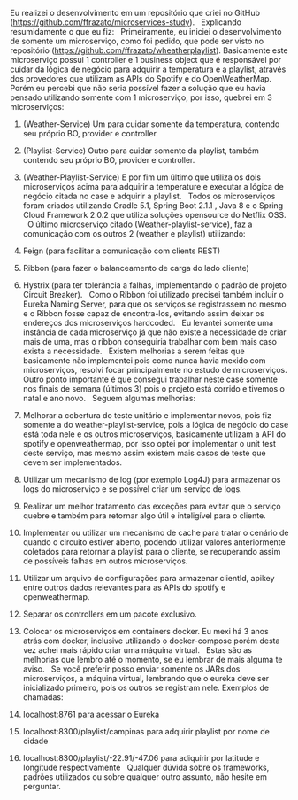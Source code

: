 Eu realizei o desenvolvimento em um repositório que criei no GitHub (https://github.com/ffrazato/microservices-study).
 
Explicando resumidamente o que eu fiz:
 
Primeiramente, eu iniciei o desenvolvimento de somente um microserviço, como foi pedido, que pode ser visto no repositório (https://github.com/ffrazato/wheatherplaylist). Basicamente este microserviço possui 1 controller e 1 business object que é responsável por cuidar da lógica de negócio para adquirir a temperatura e a playlist, através dos provedores que utilizam as APIs do Spotify e do OpenWeatherMap.
 
Porém eu percebi que não seria possível fazer a solução que eu havia pensado utilizando somente com 1 microserviço, por isso, quebrei em 3 microserviços:
1. (Weather-Service) Um para cuidar somente da temperatura, contendo seu próprio BO, provider e controller.
2. (Playlist-Service) Outro para cuidar somente da playlist, também contendo seu próprio BO, provider e controller.
3. (Weather-Playlist-Service) E por fim um último que utiliza os dois microserviços acima para adquirir a temperature e executar a lógica de negócio citada no case e adquirir a playlist.
 
Todos os microserviços foram criados utilizando Gradle 5.1, Spring Boot 2.1.1 , Java 8 e o Spring Cloud Framework 2.0.2 que utiliza soluções opensource do Netflix OSS.
 
O último microserviço citado (Weather-playlist-service), faz a comunicação com os outros 2 (weather e playlist) utilizando:
1. Feign (para facilitar a comunicação com clients REST)
2. Ribbon (para fazer o balanceamento de carga do lado cliente)
3. Hystrix (para ter tolerância a falhas, implementando o padrão de projeto Circuit Breaker).
 
Como o Ribbon foi utilizado precisei também incluir o Eureka Naming Server, para que os serviços se registrassem no mesmo e o Ribbon fosse capaz de encontra-los, evitando assim deixar os endereços dos microserviços hardcoded.
 
Eu levantei somente uma instância de cada microserviço já que não existe a necessidade de criar mais de uma, mas o ribbon conseguiria trabalhar com bem mais caso exista a necessidade.
 
Existem melhorias a serem feitas que basicamente não implementei pois como nunca havia mexido com microserviços, resolvi focar principalmente no estudo de microserviços. Outro ponto importante é que consegui trabalhar neste case somente nos finais de semana (últimos 3) pois o projeto está corrido e tivemos o natal e ano novo.
 
Seguem algumas melhorias:
 
1. Melhorar a cobertura do teste unitário e implementar novos, pois fiz somente a do weather-playlist-service, pois a lógica de negócio do case está toda nele e os outros microserviços, basicamente utilizam a API do spotify e openweathermap, por isso optei por implementar o unit test deste serviço, mas mesmo assim existem mais casos de teste que devem ser implementados.
2. Utilizar um mecanismo de log (por exemplo Log4J) para armazenar os logs do microserviço e se possível criar um serviço de logs.
3. Realizar um melhor tratamento das exceções para evitar que o serviço quebre e também para retornar algo útil e inteligível para o cliente.
4. Implementar ou utilizar um mecanismo de cache para tratar o cenário de quando o circuito estiver aberto, podendo utilizar valores anteriormente coletados para retornar a playlist para o cliente, se recuperando assim de possíveis falhas em outros microserviços.
5. Utilizar um arquivo de configurações para armazenar clientId, apikey entre outros dados relevantes para as APIs do spotify e openweathermap.
6. Separar os controllers em um pacote exclusivo.
7. Colocar os microserviços em containers docker. Eu mexi há 3 anos atrás com docker, inclusive utilizando o docker-compose porém desta vez achei mais rápido criar uma máquina virtual.
 
Estas são as melhorias que lembro até o momento, se eu lembrar de mais alguma te aviso.
 
Se você preferir posso enviar somente os JARs dos microserviços, a máquina virtual, lembrando que o eureka deve ser inicializado primeiro, pois os outros se registram nele.
Exemplos de chamadas:

1. localhost:8761 para acessar o Eureka
2. localhost:8300/playlist/campinas para adquirir playlist por nome de cidade
3. localhost:8300/playlist/-22.91/-47.06 para adiquirir por latitude e longitude respectivamente
 
Qualquer dúvida sobre os frameworks, padrões utilizados ou sobre qualquer outro assunto, não hesite em perguntar.
